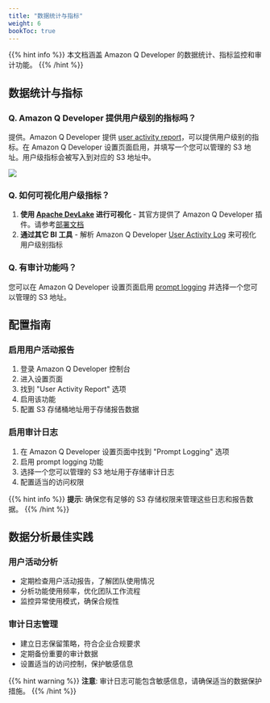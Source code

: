 ```yaml
---
title: "数据统计与指标"
weight: 6
bookToc: true
---
```


{{% hint info %}}
本文档涵盖 Amazon Q Developer 的数据统计、指标监控和审计功能。
{{% /hint %}}

## 数据统计与指标

### Q. Amazon Q Developer 提供用户级别的指标吗？

提供。Amazon Q Developer 提供 [user activity report](https://docs.aws.amazon.com/amazonq/latest/qdeveloper-ug/user-activity-metrics.html)，可以提供用户级别的指标。在 Amazon Q Developer 设置页面启用，并填写一个您可以管理的 S3 地址。用户级指标会被写入到对应的 S3 地址中。

![](/book-of-kiro/images/q_dev/user_activity_report.png)

### Q. 如何可视化用户级指标？

1. **使用 [Apache DevLake](https://devlake.apache.org/) 进行可视化** - 其官方提供了 Amazon Q Developer 插件。请参考[部署文档](https://amzn-chn.feishu.cn/docx/VkD7dXLq2oXEM5xz48qcUBmPnlh)
2. **通过其它 BI 工具** - 解析 Amazon Q Developer [User Activity Log](https://docs.aws.amazon.com/amazonq/latest/qdeveloper-ug/q-admin-user-telemetry.html) 来可视化用户级别指标

### Q. 有审计功能吗？

您可以在 Amazon Q Developer 设置页面启用 [prompt logging](https://docs.aws.amazon.com/amazonq/latest/qdeveloper-ug/q-admin-prompt-logging.html) 并选择一个您可以管理的 S3 地址。

## 配置指南

### 启用用户活动报告

1. 登录 Amazon Q Developer 控制台
2. 进入设置页面
3. 找到 "User Activity Report" 选项
4. 启用该功能
5. 配置 S3 存储桶地址用于存储报告数据

### 启用审计日志

1. 在 Amazon Q Developer 设置页面中找到 "Prompt Logging" 选项
2. 启用 prompt logging 功能
3. 选择一个您可以管理的 S3 地址用于存储审计日志
4. 配置适当的访问权限

{{% hint info %}}
**提示**: 确保您有足够的 S3 存储权限来管理这些日志和报告数据。
{{% /hint %}}

## 数据分析最佳实践

### 用户活动分析

- 定期检查用户活动报告，了解团队使用情况
- 分析功能使用频率，优化团队工作流程
- 监控异常使用模式，确保合规性

### 审计日志管理

- 建立日志保留策略，符合企业合规要求
- 定期备份重要的审计数据
- 设置适当的访问控制，保护敏感信息

{{% hint warning %}}
**注意**: 审计日志可能包含敏感信息，请确保适当的数据保护措施。
{{% /hint %}}
